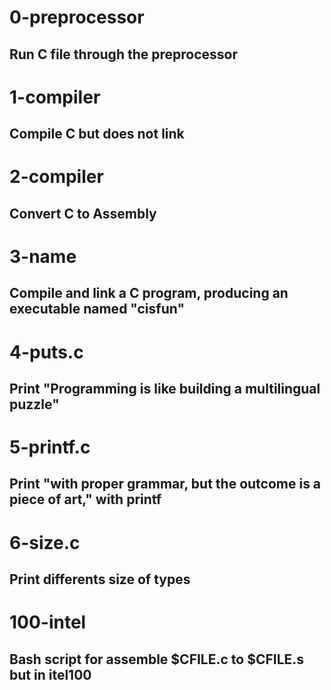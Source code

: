 # 0-preprocessor
## Run C file through the preprocessor

# 1-compiler
## Compile C but does not link

# 2-compiler
## Convert C to Assembly

# 3-name
## Compile and link a C program, producing an executable named "cisfun"

# 4-puts.c
## Print "Programming is like building a multilingual puzzle"

# 5-printf.c
## Print "with proper grammar, but the outcome is a piece of art," with printf

# 6-size.c
## Print differents size of types

# 100-intel
## Bash script for assemble $CFILE.c to $CFILE.s but in itel100
